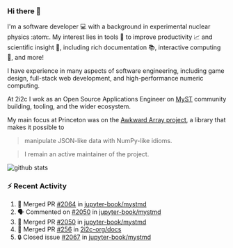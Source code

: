 ### Hi there 👋 

I'm a software developer 💻 with a background in experimental nuclear physics :atom:. My interest lies in tools :wrench: to improve productivity :chart_with_upwards_trend: and scientific insight :telescope:, including rich documentation 📚, interactive computing 🧮, and more! 

I have experience in many aspects of software engineering, including game design, full-stack web development, and high-performance numeric computing. 

At 2i2c I wok as an Open Source Applications Engineer on [MyST](https://github.com/jupyter-book/mystmd) community building, tooling, and the wider ecosystem. 

My main focus at Princeton was on the [Awkward Array project](awkward-array.org/), a library that makes it possible to 
> manipulate JSON-like data with NumPy-like idioms.

> I remain an active maintainer of the project. 

![github stats](https://github-readme-stats.vercel.app/api?username=agoose77&show_icons=true&hide_rank=true&hide_title=true&bg_color=30,e76445,904e95&text_color=efe3ec&icon_color=efe3ec)
<!--
**agoose77/agoose77** is a ✨ _special_ ✨ repository because its `README.md` (this file) appears on your GitHub profile.

Here are some ideas to get you started:

- 🔭 I’m currently working on ...
- 🌱 I’m currently learning ...
- 👯 I’m looking to collaborate on ...
- 🤔 I’m looking for help with ...
- 💬 Ask me about ...
- 📫 How to reach me: ...
- 😄 Pronouns: ...
- ⚡ Fun fact: ...
-->

### :zap: Recent Activity

<!--START_SECTION:activity-->
1. 🎉 Merged PR [#2064](https://github.com/jupyter-book/mystmd/pull/2064) in [jupyter-book/mystmd](https://github.com/jupyter-book/mystmd)
2. 🗣 Commented on [#2050](https://github.com/jupyter-book/mystmd/pull/2050#issuecomment-2922876194) in [jupyter-book/mystmd](https://github.com/jupyter-book/mystmd)
3. 🎉 Merged PR [#2050](https://github.com/jupyter-book/mystmd/pull/2050) in [jupyter-book/mystmd](https://github.com/jupyter-book/mystmd)
4. 🎉 Merged PR [#256](https://github.com/2i2c-org/docs/pull/256) in [2i2c-org/docs](https://github.com/2i2c-org/docs)
5. 🔒 Closed issue [#2067](https://github.com/jupyter-book/mystmd/issues/2067) in [jupyter-book/mystmd](https://github.com/jupyter-book/mystmd)
<!--END_SECTION:activity-->
